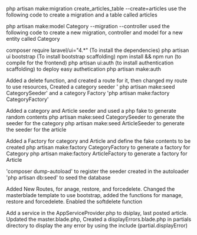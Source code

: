 php artisan make:migration create_articles_table --create=articles
use the following code to create a migration and a table called articles

php artisan make:model Category --migration --controller
used the following code to create a new migration, controller and model for a new entity called Category


composer require laravel/ui="4.*" (To install the dependencies)
php artisan ui  bootstrap (To install bootstrap scaffolding)
npm install && npm run (to compile for the frontend)
php artisan ui:auth (to install authentication scaffolding)
to deploy easy authetication php artisan make:auth


Added a delete function, and created a route for it, 
then changed my route to use resources,
Created a category seeder ' php artisan make:seed CategorySeeder'
and a category Factory  'php artisan make:factory CategoryFactory'

Added a category and Article seeder and used a php fake to generate random contents
php artisan make:seed CategorySeeder to generate the seeder for the category
php artisan make:seed ArticleSeeder to generate the seeder for the article

Added a Factory for category and Article and define the fake contents to be created
php artisan make:factory CategoryFactory to generate a factory for Category
php artisan make:factory ArticleFactory to generate a factory for Article

'composer dump-autoload' to register the seeder created in the autoloader
'php artisan db:seed' to seed the database

Added New Routes, for anage, restore, and forcedelete.
Changed the masterblade template to use bootstrap, added the functions for manage, restore and forcedelete.
Enabled the softdelete function

Add a service in the AppServiceProvider.php to dsiplay, last posted article.
Updated the master.blade.php, Created a displayErrors.blade.php in partials directory to display the any error by using the include (partial.displayError)

